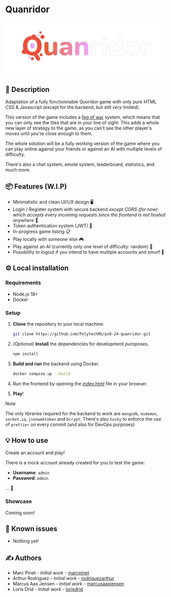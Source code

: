 # Quanridor

![quanridor](readme-assets/quanridor-title.png)

## 📝 Description

Adaptation of a fully fonctionnable Quoridor game with only pure HTML CSS & Javascript (except for the backend, but still *very* limited).

This version of the game includes a [fog of war](https://en.wikipedia.org/wiki/Fog_of_war) system, which means that you can only see the tiles that are in your line of sight. This adds a whole new layer of strategy to the game, as you can't see the other player's moves until you're close enough to them.

The whole solution will be a fully working version of the game where you can play online against your friends or against an AI with multiple levels of difficulty.

There's also a chat system, emote system, leaderboard, statistics, and much more.

## 📦 Features (W.I.P)

- Minimalistic and clean UI/UX design 🖥️
- Login / Register system with secure backend *except CORS (for now) which accepts every incoming requests since the frontend is not hosted anywhere* 📝
- Token authentication system (JWT) 🍪
- In-progress game listing 📋
- Play locally with someone else 🎮
- Play against an AI (currently only one level of difficulty: random) 🤖
- Possibility to logout if you intend to have multiple accounts and smurf 🤫

## ⚙️ Local installation

### Requirements

- Node.js 18+
- Docker

### Setup

1. **Clone** the repository to your local machine.

    ```bash
    git clone https://github.com/PolytechNS/ps8-24-quanridor.git
    ```

2. *(Optional)* **Install** the dependencies for development puroposes.

    ```bash
    npm install
    ```

3. **Build and run** the backend using Docker.

    ```bash
    docker compose up --build
    ```

4. Run the frontend by opening the [index.html](front/index.html) file in your browser.

5. **Play**!

> [!NOTE]  
> The only libraries required for the backend to work are `mongodb`, `nodemon`, `socket.io`, `jsonwebtoken` and `bcrypt`.
> There's also `husky` to enforce the use of `prettier` on every commit (and also for DevOps purposes)

## 💡 How to use

Create an account and play!

There is a mock account already created for you to test the game:

- **Username**: `admin`
- **Password**: `admin`

... 👀

### Showcase

Coming soon!

## 🐛 Known issues

- Nothing yet!

## ✍️ Authors

- Marc Pinet - *Initial work* - [marcpinet](https://github.com/marcpinet)
- Arthur Rodriguez - *Initial work* - [rodriguezarthur](https://github.com/rodriguezarthur)
- Marcus Aas Jensen - *Initial work* - [marcusaasjensen](https://github.com/marcusaasjensen)
- Loris Drid - *Initial work* - [lorisdrid](https://github.com/LorisDrid)
